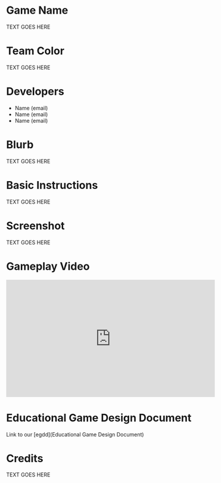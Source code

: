 # Game Name

TEXT GOES HERE

# Team Color

TEXT GOES HERE

# Developers

* Name (email)
* Name (email)
* Name (email)

# Blurb

TEXT GOES HERE

# Basic Instructions

TEXT GOES HERE

# Screenshot

TEXT GOES HERE

# Gameplay Video

<iframe width="560" height="315" src="https://www.youtube.com/embed/w465NExPCns?si=bNdEls5aextzbA4O" title="YouTube video player" frameborder="0" allow="accelerometer; clipboard-write; gyroscope; picture-in-picture; web-share" allowfullscreen></iframe>

# Educational Game Design Document

Link to our [egdd](Educational Game Design Document)

# Credits

TEXT GOES HERE
